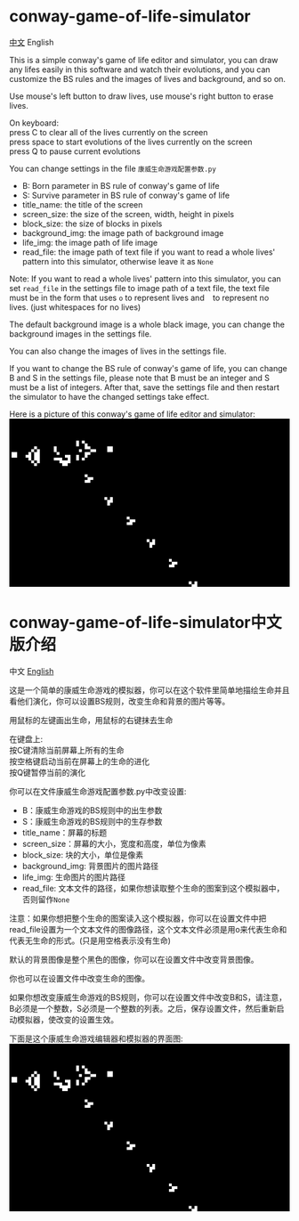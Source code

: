 # conway-game-of-life-simulator

[中文](#conway-game-of-life-simulator中文版介绍) English

This is a simple conway's game of life editor and simulator, you can draw any lifes easily in this software and watch their evolutions, and you can customize the BS rules and the images of lives and background, and so on.

Use mouse's left button to draw lives, use mouse's right button to erase lives.

On keyboard:  
press C to clear all of the lives currently on the screen  
press space to start evolutions of the lives currently on the screen  
press Q to pause current evolutions

You can change settings in the file `康威生命游戏配置参数.py`

* B: Born parameter in BS rule of conway's game of life
* S: Survive parameter in BS rule of conway's game of life
* title_name: the title of the screen
* screen_size: the size of the screen, width, height in pixels
* block_size: the size of blocks in pixels
* background_img: the image path of background image
* life_img: the image path of life image
* read_file: the image path of text file if you want to read a whole lives' pattern into this simulator, otherwise leave it as `None`

Note: If you want to read a whole lives' pattern into this simulator, you can set `read_file` in the settings file to image path of a text file, the text file must be in the form that uses `o` to represent lives and ` ` to represent no lives. (just whitespaces for no lives)

The default background image is a whole black image, you can change the background images in the settings file.

You can also change the images of lives in the settings file.

If you want to change the BS rule of conway's game of life, you can change B and S in the settings file, please note that B must be an integer and S must be a list of integers. After that, save the settings file and then restart the simulator to have the changed settings take effect.

Here is a picture of this conway's game of life editor and simulator:
![image](previews/1.jpg)

# conway-game-of-life-simulator中文版介绍

中文 [English](#conway-game-of-life-simulator)

这是一个简单的康威生命游戏的模拟器，你可以在这个软件里简单地描绘生命并且看他们演化，你可以设置BS规则，改变生命和背景的图片等等。

用鼠标的左键画出生命，用鼠标的右键抹去生命

在键盘上:  
按C键清除当前屏幕上所有的生命  
按空格键启动当前在屏幕上的生命的进化  
按Q键暂停当前的演化

你可以在文件康威生命游戏配置参数.py中改变设置:

* B：康威生命游戏的BS规则中的出生参数
* S：康威生命游戏的BS规则中的生存参数
* title_name：屏幕的标题
* screen_size：屏幕的大小，宽度和高度，单位为像素
* block_size: 块的大小，单位是像素
* background_img: 背景图片的图片路径
* life_img: 生命图片的图片路径
* read_file: 文本文件的路径，如果你想读取整个生命的图案到这个模拟器中，否则留作`None`

注意：如果你想把整个生命的图案读入这个模拟器，你可以在设置文件中把read_file设置为一个文本文件的图像路径，这个文本文件必须是用o来代表生命和代表无生命的形式。(只是用空格表示没有生命)

默认的背景图像是整个黑色的图像，你可以在设置文件中改变背景图像。

你也可以在设置文件中改变生命的图像。

如果你想改变康威生命游戏的BS规则，你可以在设置文件中改变B和S，请注意，B必须是一个整数，S必须是一个整数的列表。之后，保存设置文件，然后重新启动模拟器，使改变的设置生效。

下面是这个康威生命游戏编辑器和模拟器的界面图:
![image](previews/1.jpg)

